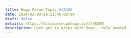 ```yaml
---
title: Hugo Forum Topic #48200
date: 2024-02-09T18:21:46-08:00
draft: false
details: https://discourse.gohugo.io/t/48200
description: Cant get to grips with Hugo - Help needed
---
```

